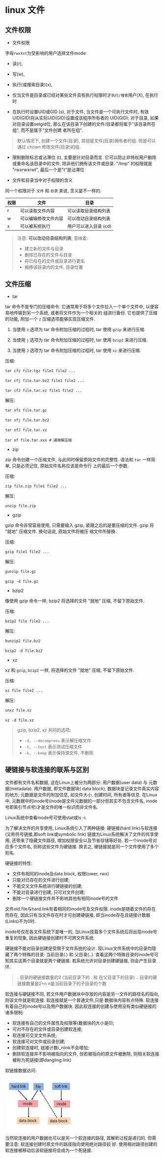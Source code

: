 # linux 文件

## 文件权限

- 文件权限

字母`rwxXst`为受影响的用户选择文件mode: 

- 读(r), 

- 写(w), 

- 执行(或搜索目录)(x), 

- 仅当文件是目录或已经对某些文件具有执行权限时才`执行/搜索`用户(X), 在执行时

- 在执行时设置UID或GID (s), 对于文件, 当文件是一个可执行文件时, 有效UID(GID)将从实际UID(GID)设置成该程序所有者的
UID(GID); 对于目录, 如果对目录设置setgid位, 那么在该目录下创建的文件/目录都将属于"该目录所在组", 而不是属于"文件创建
者所在组".

> 默认情况下, 创建一个文件(目录), 其组是文件(目录)拥有者的组. 但是可以通过 chown 修改文件(目录)的组.

- 限制删除标志或沾滞位 (t), 主要是针对目录而言. 它可以防止非特权用户删除或重命名该目录中的文件, 除非他们拥有该文件或目录.
"/tmp" 的权限就是 "rwxrwxrwt", 最后一个是"t"是沾滞位

- 文件和目录当中对于权限的含义

同一个权限对于 `文件` 和 `目录` 来说, 含义是不一样的.

| 权限 | 文件 | 目录 |
| --- | --- | --- |
| r | 可以读取文件内容	| 可以读取目录结构列表 |
| w	| 可以编辑修改文件内容 | 可以改动目录结构列表 |
| x	| 可以被系统执行 |	用户可以进入目录 (cd) |

> 注意: **可以改动目录结构列表**, 意味着:
> 
> - 建立新的文件与目录
> - 删除已存在的文件与目录
> - 将已存在的文件或目录进行更名
> - 搬移该目录内的文件, 目录位置

## 文件压缩

- tar

tar 命令不是专门的压缩命令. 它通常用于将多个文件拉入一个单个文件中, 以便容易地传输到另一个系统, 或者将文件作为一个相关的
组进行备份. 它也提供了压缩的功能, 附加一个 `z` 压缩选项能够实现压缩文件.

1) 当使用 `z` 选项为 tar 命令附加压缩的过程时, tar 使用 `gzip` 来进行压缩.

2) 当使用 `j` 选项为 tar 命令附加压缩的过程时, tar 使用 `bzip2` 来进行压缩.

3) 当使用 `J` 选项为 tar 命令附加压缩的过程时, tar 使用 `xz` 来进行压缩.

压缩:
```
tar cfz file.tgz file1 file2 ...

tar cfj file.tar.bz2 file1 file2 ...

tar cfJ file.tar.xz file1 file2 ...
```

解压:
```
tar xfz file.tar.gz

tar xfj file.tar.bz2

tar xfJ file.tar.xz

tar xf file.tar.xxx # 通用解压缩
```

- zip

zip 命令创建一个压缩文件, 与此同时保留原始文件的完整性. 语法和 `tar` 一样简单, 只是必须记住, 原始文件名称应该是命令行
上的最后一个参数.

压缩:
```
zip file.zip file1 file2 ...
```

解压:
```
unzip file.zip
```

- gzip

gzip 命令非常容易使用, 只需要输入 gzip, 紧跟之后的是要压缩的文件. gzip 将 "就地" 压缩文件. 换句话说, 原始文件将被压
缩文件所替换.

压缩:
```
gzip file1 file2 ...
```

解压:
```
gunzip file.gz

gzip -d file.gz
```

- bzip2

像使用 gzip 命令一样, bzip2 将选择的文件 "就地" 压缩, 不留下原始文件. 

压缩:
```
bzip2 file file2 ...
```

解压:
```
bunzip2 file.bz2

bzip2 -d file.bz2
```


- xz

xz 和 `gzip`, `bzip2` 一样, 将选择的文件 "就地" 压缩, 不留下原始文件.

压缩:
```
xz file file2 ...
```

解压:
```
unxz file.xz

xz -d file.xz
```

> gzip, bzip2, xz 共同的选项:
> - `-d, --decompress` 表示解压缩文件
> - `-t, --test` 表示测试压缩文件
> - `-k, --keep` 表示保持源文件, 不删除. 

## 硬链接与软连接的联系与区别

文件都有文件名和数据, 这在Linux上被分为两部分: 用户数据(user data) 与 元数据(metadata). 用户数据, 即文件数据块(
data block), 数据块是记录文件真实内容的地方; 元数据是文件的附加信息, 如文件大小, 创建时间, 所有者等信息. 在Linux中, 
元数据中的inode号(inode是文件元数据的一部分但其实不包含文件名, inode号即索引节点号)才是文件的唯一标识而非文件名.


Linux系统中查看inode号可使用stat或ls -i.

为了解决文件的共享使用, Linux系统引入了两种链接: 硬链接(hard link)与软连接(又称符号链接,即soft link或symbolic link)
链接为Linux系统解决了文件的共享使用, 还带来了隐藏文件路径, 增加权限安全以及节省存储等好处. 若一个inode号对应多个文件名, 
则称这些文件为硬链接. 换言之, 硬链接就是同一个文件使用了多个别名.


硬链接的特性:

- 文件有相同的inode及data block, 权限(ower, rwx)
- 只能对已存在的文件进行创建;
- 不能交叉文件系统进行硬链接的创建;
- 不能对目录进行创建, 只可对文件创建;
- 删除一个硬链接文件并不影响其他有相同inode号的文件


文件old.file与hard.link有着相同的inode号及文件权限. inode是随着文件的存在而存在, 因此只有当文件存在时才可创建硬链接,
即当inode存在且链接计数器(Links)不为0时. 

inode号仅在各文件系统下是唯一的, 当Linux挂载多个文件系统后将出现inode号重复的现象, 因此硬链接创建时不可跨文件系统.


硬链接不能对目录创建是受限于文件系统的设计. 现Linux文件系统中的目录均隐藏了两个特殊的目录: 当前目录(.) 和 父目录(..).
查看这两个特殊目录的inode号可知其实这两个目录就是两个硬链接. 若系统允许对目录创建硬链接, 则会产生目录环.

> . 目录的硬链接数量的2 (当前目录下的 . 和 在父目录下的目录)
> .. 目录的硬链接数量是2+n n是当前目录下的子目录的个数


软连接与硬链接不同, 若文件用户数据块中存放的内容是另一文件的路径名的指向, 则该文件就是软连接. 软连接就是一个普通文件,只是
数据块内容有点特殊. 软连接有着自己的inode号以及用户数据块. 因此软连接的创建与使用没有类似硬链接的诸多限制:

- 软连接有自己的文件属性及权限等(数据块的大小是0);
- 可对不存在的文件或目录创建软连接;
- 软连接可交叉文件系统;
- 软连接可对文件或目录创建;
- 创建软连接时, 链接计数i_nlink不会增加;
- 删除软连接并不影响被指向的文件, 但若被指向的原文件被删除, 则相关软连接被称为死链接(即dangling link)

软链接数据访问:

![image](/images/linux_link_softlink_access.jpg)


当然软连接的用户数据也可以是另一个软连接的路径, 其解析过程是递归的. 但需要注意: 软连接创建时原文件的路径指向使用绝对路径较
好. 使用相对路径创建的软连接被移动后该软链接将会成为一个死链接.
